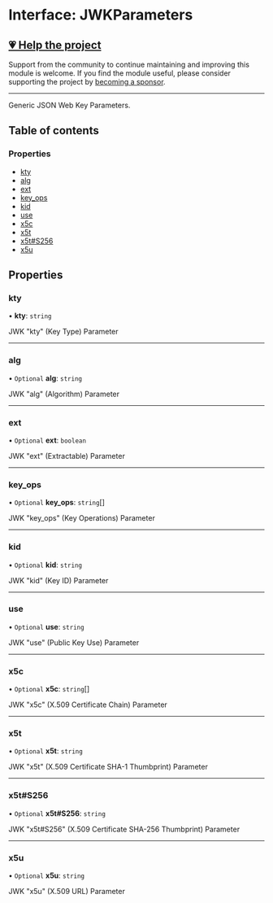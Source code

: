 # Interface: JWKParameters

## [💗 Help the project](https://github.com/sponsors/panva)

Support from the community to continue maintaining and improving this module is welcome. If you find the module useful, please consider supporting the project by [becoming a sponsor](https://github.com/sponsors/panva).

---

Generic JSON Web Key Parameters.

## Table of contents

### Properties

- [kty](types.JWKParameters.md#kty)
- [alg](types.JWKParameters.md#alg)
- [ext](types.JWKParameters.md#ext)
- [key\_ops](types.JWKParameters.md#key_ops)
- [kid](types.JWKParameters.md#kid)
- [use](types.JWKParameters.md#use)
- [x5c](types.JWKParameters.md#x5c)
- [x5t](types.JWKParameters.md#x5t)
- [x5t#S256](types.JWKParameters.md#x5t#s256)
- [x5u](types.JWKParameters.md#x5u)

## Properties

### kty

• **kty**: `string`

JWK "kty" (Key Type) Parameter

___

### alg

• `Optional` **alg**: `string`

JWK "alg" (Algorithm) Parameter

___

### ext

• `Optional` **ext**: `boolean`

JWK "ext" (Extractable) Parameter

___

### key\_ops

• `Optional` **key\_ops**: `string`[]

JWK "key_ops" (Key Operations) Parameter

___

### kid

• `Optional` **kid**: `string`

JWK "kid" (Key ID) Parameter

___

### use

• `Optional` **use**: `string`

JWK "use" (Public Key Use) Parameter

___

### x5c

• `Optional` **x5c**: `string`[]

JWK "x5c" (X.509 Certificate Chain) Parameter

___

### x5t

• `Optional` **x5t**: `string`

JWK "x5t" (X.509 Certificate SHA-1 Thumbprint) Parameter

___

### x5t#S256

• `Optional` **x5t#S256**: `string`

JWK "x5t#S256" (X.509 Certificate SHA-256 Thumbprint) Parameter

___

### x5u

• `Optional` **x5u**: `string`

JWK "x5u" (X.509 URL) Parameter
